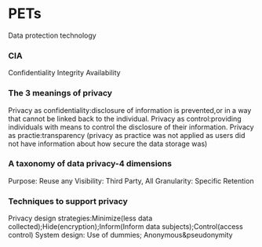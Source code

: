 # PETs
Data protection technology
### CIA
Confidentiality 
Integrity
Availability
### The 3 meanings of privacy
Privacy as confidentiality:disclosure of information is prevented,or in a way that cannot be linked back to the individual.
Privacy as control:providing individuals with means to control the disclosure of their information.
Privacy as practie:transparency
(privacy as practice was not applied as users did not have information about how secure the data storage was)
### A taxonomy of data privacy-4 dimensions
Purpose: Reuse any
Visibility: Third Party, All
Granularity: Specific
Retention
### Techniques to support privacy
Privacy design strategies:Minimize(less data collected);Hide(encryption);Inform(Inform data subjects);Control(access control)
System design: Use of dummies; Anonymous&pseudonymity
